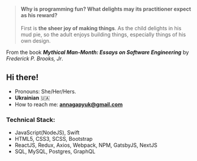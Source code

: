 

> #### Why is programming fun? What delights may its practitioner expect as his reward?
>
>  First is **the sheer joy of making things**. As the child delights in his mud pie, so the adult enjoys building things, especially things of his own design.
>
From the book ***Mythical Man-Month: Essays on Software Engineering*** by *Frederick P. Brooks, Jr*.



## Hi there!

- Pronouns: She/Her/Hers.
- **Ukrainian** 🇺🇦
- How to reach me: **annagapyuk@gmail.com** 


 
### **Technical Stack:** 

- JavaScript(NodeJS), Swift
- HTML5, CSS3, SCSS, Bootstrap
- ReactJS, Redux, Axios, Webpack, NPM, GatsbyJS, NextJS
- SQL, MySQL, Postgres, GraphQL

 


 
